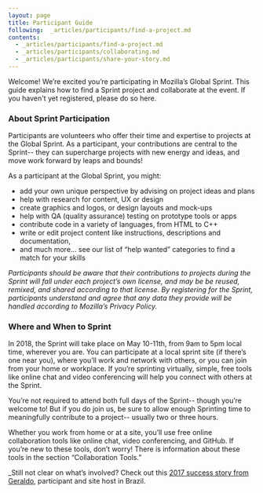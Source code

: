 ```yaml
---
layout: page
title: Participant Guide
following:  _articles/participants/find-a-project.md
contents:
  - _articles/participants/find-a-project.md
  - _articles/participants/collaborating.md
  - _articles/participants/share-your-story.md
---
```


Welcome! We’re excited you’re participating in Mozilla’s Global Sprint. This guide explains how to find a Sprint project and collaborate at the event. If you haven't yet registered, please do so here. 

### About Sprint Participation
Participants are volunteers who offer their time and expertise to projects at the Global Sprint. As a participant, your contributions are central to the Sprint-- they can supercharge projects with new energy and ideas, and move work forward by leaps and bounds!

As a participant at the Global Sprint, you might:  

* add your own unique perspective by advising on project ideas and plans 
* help with research for content, UX or design 
* create graphics and logos, or design layouts and mock-ups
* help with QA (quality assurance) testing on prototype tools or apps
* contribute code in a variety of languages, from HTML to C++
* write or edit project content like instructions, descriptions and documentation, 
* and much more… see our list of “help wanted” categories to find a match for your skills

_Participants should be aware that their contributions to projects during the Sprint will fall under each project’s own license, and may be be reused, remixed, and shared according to that license. By registering for the Sprint, participants understand and agree that any data they provide will be handled according to Mozilla’s Privacy Policy._

### Where and When to Sprint 
In 2018, the Sprint will take place on May 10-11th, from 9am to 5pm local time, wherever you are.  You can participate at a local sprint site (if there’s one near you), where you’ll work and network with others, or you can join from your home or workplace.  If you’re sprinting virtually, simple, free tools like online chat and video conferencing will help you connect with others at the Sprint. 

You’re not required to attend both full days of the Sprint-- though you’re welcome to!  But if you do join us, be sure to allow enough Sprinting time to meaningfully contribute to a project-- usually two or three hours.

Whether you work from home or at a site, you’ll use free online collaboration tools like online chat, video conferencing, and GitHub. If you’re new to these tools, don’t worry! There is information about these tools in the section “Collaboration Tools.”

_Still not clear on what’s involved? Check out this [2017 success story from Geraldo](https://medium.com/read-write-participate/geraldo-participant-and-site-host-a-global-sprint-2017-story-8b35844f2d64), participant and site host in Brazil.




